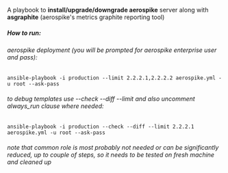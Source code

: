 A playbook to **install/upgrade/downgrade aerospike** server along with **asgraphite** (aerospike's metrics graphite reporting tool)

##### How to run:

###### aerospike deployment (you will be prompted for aerospike enterprise user and pass):
```ansible-playbook -i production --limit 2.2.2.1,2.2.2.2 aerospike.yml -u root --ask-pass```

###### to debug templates use --check --diff --limit and also uncomment always_run clause where needed:
```ansible-playbook -i production --check --diff --limit 2.2.2.1 aerospike.yml -u root --ask-pass```

###### note that common role is most probably not needed or can be significantly reduced, up to couple of steps, so it needs to be tested on fresh machine and cleaned up

